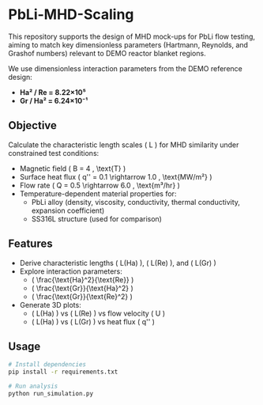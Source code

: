 # PbLi-MHD-Scaling

This repository supports the design of MHD mock-ups for PbLi flow testing, aiming to match key dimensionless parameters (Hartmann, Reynolds, and Grashof numbers) relevant to DEMO reactor blanket regions.

We use dimensionless interaction parameters from the DEMO reference design:
- **Ha² / Re = 8.22×10⁵**
- **Gr / Ha² = 6.24×10⁻¹**

## Objective

Calculate the characteristic length scales \( L \) for MHD similarity under constrained test conditions:
- Magnetic field \( B = 4 \, \text{T} \)
- Surface heat flux \( q'' = 0.1 \rightarrow 1.0 \, \text{MW/m²} \)
- Flow rate \( Q = 0.5 \rightarrow 6.0 \, \text{m³/hr} \)
- Temperature-dependent material properties for:
  - PbLi alloy (density, viscosity, conductivity, thermal conductivity, expansion coefficient)
  - SS316L structure (used for comparison)

## Features

- Derive characteristic lengths \( L(Ha) \), \( L(Re) \), and \( L(Gr) \)
- Explore interaction parameters:
  - \( \frac{\text{Ha}^2}{\text{Re}} \)
  - \( \frac{\text{Gr}}{\text{Ha}^2} \)
  - \( \frac{\text{Gr}}{\text{Re}^2} \)
- Generate 3D plots:
  - \( L(Ha) \) vs \( L(Re) \) vs flow velocity \( U \)
  - \( L(Ha) \) vs \( L(Gr) \) vs heat flux \( q'' \)

## Usage

```bash
# Install dependencies
pip install -r requirements.txt

# Run analysis
python run_simulation.py
